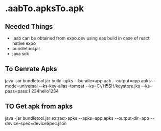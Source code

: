 # .aabTo.apksTo.apk

## Needed Things

- .aab can be obtained from expo.dev using eas build in case of react native expo
- bundletool.jar
- java sdk 

## To Genrate Apks

java -jar bundletool.jar build-apks --bundle=app.aab --output=app.apks --mode=universal --ks-key-alias=tomcat --ks=C:/H5SH/keystore.jks --ks-pass=pass:1
234hello1234 

## TO Get apk from apks 

java -jar bundletool.jar extract-apks  --apks=app.apks --output-dir=app --device-spec=deviceSpec.json

